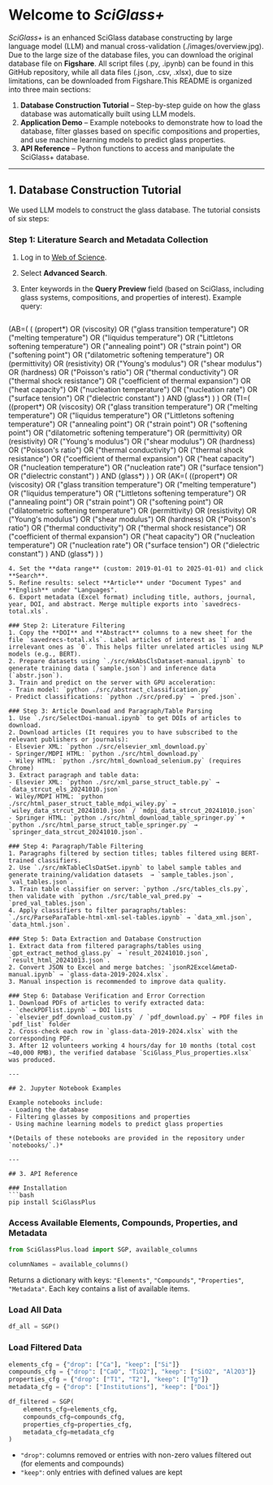 # Welcome to *SciGlass+*

*SciGlass+* is an enhanced SciGlass database constructing by large language model (LLM) and manual cross-validation (./images/overview.jpg). Due to the large size of the database files, you can download the original database file on **Figshare**. All script files (.py, .ipynb) can be found in this GitHub repository, while all data files (.json, .csv, .xlsx), due to size limitations, can be downloaded from Figshare.This README is organized into three main sections:

1. **Database Construction Tutorial** – Step-by-step guide on how the glass database was automatically built using LLM models.  
2. **Application Demo** – Example notebooks to demonstrate how to load the database, filter glasses based on specific compositions and properties, and use machine learning models to predict glass properties.  
3. **API Reference** – Python functions to access and manipulate the SciGlass+ database.

---

## 1. Database Construction Tutorial

We used LLM models to construct the glass database. The tutorial consists of six steps:

### Step 1: Literature Search and Metadata Collection
1. Log in to [Web of Science](https://www.webofscience.com/wos/).  
2. Select **Advanced Search**.  
3. Enter keywords in the **Query Preview** field (based on SciGlass, including glass systems, compositions, and properties of interest). Example query:  

   ```
  (AB=( ( (propert*) OR (viscosity) OR ("glass transition temperature") OR ("melting temperature") OR ("liquidus temperature") OR ("Littletons softening temperature") OR ("annealing point") OR ("strain point") OR ("softening point") OR ("dilatometric softening temperature") OR (permittivity) OR (resistivity) OR ("Young's modulus") OR ("shear modulus") OR (hardness) OR ("Poisson's ratio") OR ("thermal conductivity") OR ("thermal shock resistance") OR ("coefficient of thermal expansion") OR ("heat capacity") OR ("nucleation temperature") OR ("nucleation rate") OR ("surface tension") OR ("dielectric constant") ) AND (glass*) ) ) OR (TI=( ((propert*) OR  (viscosity) OR ("glass transition temperature") OR ("melting temperature") OR ("liquidus temperature") OR ("Littletons softening temperature") OR ("annealing point") OR ("strain point") OR ("softening point") OR ("dilatometric softening temperature") OR (permittivity) OR (resistivity) OR ("Young's modulus") OR ("shear modulus") OR (hardness) OR ("Poisson's ratio") OR ("thermal conductivity") OR ("thermal shock resistance") OR ("coefficient of thermal expansion") OR ("heat capacity") OR ("nucleation temperature") OR ("nucleation rate") OR ("surface tension") OR ("dielectric constant") ) AND (glass*) ) ) OR (AK=( ((propert*) OR  (viscosity) OR ("glass transition temperature") OR ("melting temperature") OR ("liquidus temperature") OR ("Littletons softening temperature") OR ("annealing point") OR ("strain point") OR ("softening point") OR ("dilatometric softening temperature") OR (permittivity) OR (resistivity) OR ("Young's modulus") OR ("shear modulus") OR (hardness) OR ("Poisson's ratio") OR ("thermal conductivity") OR ("thermal shock resistance") OR ("coefficient of thermal expansion") OR ("heat capacity") OR ("nucleation temperature") OR ("nucleation rate") OR ("surface tension") OR ("dielectric constant") ) AND (glass*) ) )
   ```
4. Set the **data range** (custom: 2019-01-01 to 2025-01-01) and click **Search**.  
5. Refine results: select **Article** under "Document Types" and **English** under "Languages".  
6. Export metadata (Excel format) including title, authors, journal, year, DOI, and abstract. Merge multiple exports into `savedrecs-total.xls`.

### Step 2: Literature Filtering
1. Copy the **DOI** and **Abstract** columns to a new sheet for the file `savedrecs-total.xls`. Label articles of interest as `1` and irrelevant ones as `0`. This helps filter unrelated articles using NLP models (e.g., BERT).  
2. Prepare datasets using `./src/mkAbsClsDataset-manual.ipynb` to generate training data (`sample.json`) and inference data (`abstr.json`).  
3. Train and predict on the server with GPU acceleration:  
   - Train model: `python ./src/abstract_classification.py`  
   - Predict classifications: `python ./src/pred.py` → `pred.json`.

### Step 3: Article Download and Paragraph/Table Parsing
1. Use `./src/SelectDoi-manual.ipynb` to get DOIs of articles to download.  
2. Download articles (It requires you to have subscribed to the relevant publishers or journals):  
   - Elsevier XML: `python ./src/elsevier_xml_download.py`  
   - Springer/MDPI HTML: `python ./src/html_download.py`  
   - Wiley HTML: `python ./src/html_download_selenium.py` (requires Chrome)  
3. Extract paragraph and table data:  
   - Elsevier XML: `python ./src/xml_parse_struct_table.py` → `data_strcut_els_20241010.json`  
   - Wiley/MDPI HTML: `python ./src/html_paser_struct_table_mdpi_wiley.py` → `wiley_data_strcut_20241010.json` / `mdpi_data_strcut_20241010.json`  
   - Springer HTML: `python ./src/html_download_table_springer.py` + `python ./src/html_parse_struct_table_springer.py` → `springer_data_strcut_20241010.json`.

### Step 4: Paragraph/Table Filtering
1. Paragraphs filtered by section titles; tables filtered using BERT-trained classifiers.  
2. Use `./src/mkTableClsDatSet.ipynb` to label sample tables and generate training/validation datasets  → `sample_tables.json`, `val_tables.json`.  
3. Train table classifier on server: `python ./src/tables_cls.py`, then validate with `python ./src/table_val_pred.py` → `pred_val_tables.json`.  
4. Apply classifiers to filter paragraphs/tables: `./src/ParseParaTable-html-xml-sel-tables.ipynb` → `data_xml.json`, `data_html.json`.

### Step 5: Data Extraction and Database Construction
1. Extract data from filtered paragraphs/tables using `gpt_extract_method_glass.py` → `result_20241010.json`, `result_html_20241013.json`.  
2. Convert JSON to Excel and merge batches: `jsonR2Excel&metaD-manual.ipynb` → `glass-data-2019-2024.xlsx`.  
3. Manual inspection is recommended to improve data quality.

### Step 6: Database Verification and Error Correction
1. Download PDFs of articles to verify extracted data:  
   - `checkPDFlist.ipynb` → DOI lists  
   - `elsevier_pdf_download_custom.py` / `pdf_download.py` → PDF files in `pdf_list` folder  
2. Cross-check each row in `glass-data-2019-2024.xlsx` with the corresponding PDF.  
3. After 12 volunteers working 4 hours/day for 10 months (total cost ~40,000 RMB), the verified database `SciGlass_Plus_properties.xlsx` was produced.

---

## 2. Jupyter Notebook Examples

Example notebooks include:  
- Loading the database  
- Filtering glasses by compositions and properties  
- Using machine learning models to predict glass properties

*(Details of these notebooks are provided in the repository under `notebooks/`.)*

---

## 3. API Reference

### Installation
```bash
pip install SciGlassPlus
```

### Access Available Elements, Compounds, Properties, and Metadata
```python
from SciGlassPlus.load import SGP, available_columns

columnNames = available_columns()
```
Returns a dictionary with keys: `"Elements"`, `"Compounds"`, `"Properties"`, `"Metadata"`. Each key contains a list of available items.

### Load All Data
```python
df_all = SGP()
```

### Load Filtered Data
```python
elements_cfg = {"drop": ["Ca"], "keep": ["Si"]}
compounds_cfg = {"drop": ["CaO", "TiO2"], "keep": ["SiO2", "Al2O3"]}
properties_cfg = {"drop": ["T1", "T2"], "keep": ["Tg"]}
metadata_cfg = {"drop": ["Institutions"], "keep": ["Doi"]}

df_filtered = SGP(
    elements_cfg=elements_cfg,
    compounds_cfg=compounds_cfg,
    properties_cfg=properties_cfg,
    metadata_cfg=metadata_cfg
)
```
- `"drop"`: columns removed or entries with non-zero values filtered out (for elements and compounds)  
- `"keep"`: only entries with defined values are kept

